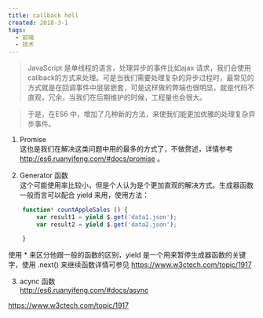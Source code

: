 ```yaml
---
title: callback hell
created: 2018-3-1
tags: 
  - 前端
  - 技术
---
```

> JavaScript 是单线程的语言，处理异步的事件比如ajax 请求，我们会使用callback的方式来处理。可是当我们需要处理复杂的异步过程时，最常见的方式就是在回调事件中层层嵌套，可是这样做的弊端也很明显，就是代码不直观，冗余，当我们在后期维护的时候，工程量也会很大。

> 于是，在ES6 中，增加了几种新的方法，来使我们能更加优雅的处理复杂异步事件。

1. Promise  
这也是我们在解决这类问题中用的最多的方式了，不做赘述，详情参考 http://es6.ruanyifeng.com/#docs/promise 。

2. Generator 函数  
这个可能使用率比较小，但是个人认为是个更加直观的解决方式。生成器函数一般而言可以配合 yield 来用，使用方法：

```javascript
    function* countAppleSales () {
        var result1 = yield $.get('data1.json');
        var result2 = yield $.get('data2.json');

    }
```
使用 * 来区分他跟一般的函数的区别，yield 是一个用来暂停生成器函数的关键字，使用 .next() 来继续函数详情可参见 https://www.w3ctech.com/topic/1917

3. acync 函数  
<http://es6.ruanyifeng.com/#docs/async>

<https://www.w3ctech.com/topic/1917>
